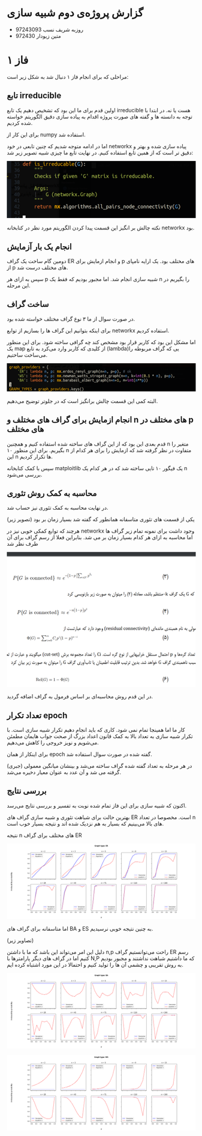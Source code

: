 # گزارش پروژه‌ی دوم شبیه سازی

+ روزبه شریف نسب 97243093
+ متین زیودار 972430



# فاز ۱



مراحلی که برای انجام فاز ۱ دنبال شد به شکل زیر است:



## تابع irreducible

اولین قدم برای ما این بود که تشخیص دهیم یک تابع irreducible هست یا نه. در ابتدا با توجه به دانسته ها و گفته های صورت پروژه اقدام به پیاده سازی دقیق الگوریتم خواسته شده کردیم. 

برای این کار از numpy استفاده شد.

اما در ادامه متوجه شدیم که چنین تابعی در خود networkx پیاده سازی شده و بهتر و دقیق تر است که از همین تابع استفاده کنیم. در نهایت تابع ما چیزی شبیه تصویر زیر شد: 

![image-20220520185302261](report.assets/image-20220520185302261.png)

نکته چالش بر انگیز این قسمت پیدا کردن الگوریتم مورد نظر در کتابخانه networkx بود.



## انجام یک بار آزمایش

دومین گام ساخت یک گراف ER و انجام ازمایش برای p های مختلف بود. یک ارایه نامپای از p های مختلف درست شد.

سپس به ازای هر p شبیه سازی انجام شد. اما مجبور بودیم که فقط یک n را بگیریم در این مرحله.

## ساخت گراف 

در صورت سوال از ما ۳ نوع گراف مختلف خواسته شده بود.

برای اینکه بتوانیم این گراف ها را بسازیم از توابع networkx استفاده کردیم.

اما مشکل این بود که کاربر قرار بود مشخص کند چه گرافی ساخته شود. برای این منظور یک map از کلیدی که کاربر وارد می‌کرد به تابع (lambda)یی که گراف مربوطه را می‌ساخت ساختیم. 

![image-20220520190105423](report.assets/image-20220520190105423.png)

البته کمی این قسمت چالش برانگیز است که در جلوتر توضیح می‌دهیم.



## انجام ازمایش برای گراف های مختلف و n های مختلف در p های مختلف 

قدم بعدی این بود که از این گراف های ساخته شده استفاده کنیم و همچنین n متغیر را بگیریم. برای این منظور ۱۰ n متفاوت در نظر گرفته شد که ازمایش را برای هر کدام از این n ها تکرار کردیم.

سپس با کمک کتابخانه matploitlib یک فیگور ۱۰ تایی ساخته شد که در هر کدام یک n بررسی می‌شود. 



## محاسبه به کمک روش تئوری 

در نهایت محاسبه به کمک تئوری نیز حساب شد. 

یکی از قسمت های تئوری متاسفانه همانطور که گفته شد بسیار زمان بر بود (تصویر زیر)

هرچند که توابع کمکی خوبی نیز در networkx وجود داشت برای نمونه تمام زیر گراف ها اما محاسبه به ازای هر کدام بسیار زمان بر می شد. بنابراین فعلا از رسم گراف برای آن طرف نظر شد

![image-20220520190503429](report.assets/image-20220520190503429.png)

در این قدم روش محاسبه‌ای بر اساس فرمول به گراف اضافه گردید.



## تعداد تکرار epoch

کار ما اما همینجا تمام نمی شود. کاری که باید انجام دهیم تکرار شبیه سازی است. با تکرار شبیه سازی به تعداد بالا به کمک قانون اعداد بزرگ از صحت جواب هایمان مطمئن می‌شویم و نویز خروجی را کاهش می‌دهیم.

برای اینکار از همان epoch گفته شده در صورت سوال استفاده شد. 

در هر مرحله به تعداد گفته شده گراف ساخته می‌شد و بینشان میانگین معمولی (جبری) گرفته می شد و آن عدد به عنوان معیار دخیره می‌شد.



## بررسی نتایج

اکنون که شبیه سازی برای این فاز تمام شده نوبت به تفسیر و بررسی نتایج می‌رسد.

بهترین حالت  برای شباهت تئوری و شبیه سازی گراف های ER است. مخصوصا در تعداد n های بالا می‌بینیم که بسیار به هم نزدیک شده اند و نتیجه بسیار خوب است. 



نتیجه n های مختلف برای گراف ER

![ER](report.assets/ER.png)



اما متاسفانه برای گراف های BA و ES به چنین نتیجه خوبی نرسیدیم. 

(تصاویر زیر)

دلیل این امر می‌تواند این باشد که ما با داشتن n,p راحت می‌توانستیم گراف ER رسم کنیم اما در گراف های دیگر پارامترها با N,P که ما داشتیم شباهت نداشتند و مجبور بودیم به روش تقریبی و چشمی آن ها را تولید کنیم و احتمالا در این مورد اشتباه کرده ایم.





![BA](report.assets/BA.png)

![WS](report.assets/WS.png)

